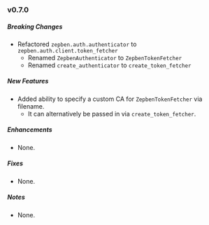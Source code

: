 ### v0.7.0

##### Breaking Changes
* Refactored `zepben.auth.authenticator` to `zepben.auth.client.token_fetcher`
  * Renamed `ZepbenAuthenticator` to `ZepbenTokenFetcher`
  * Renamed `create_authenticator` to `create_token_fetcher`

##### New Features
* Added ability to specify a custom CA for `ZepbenTokenFetcher` via filename.
  * It can alternatively be passed in via `create_token_fetcher`.

##### Enhancements
* None.

##### Fixes
* None.

##### Notes
* None.